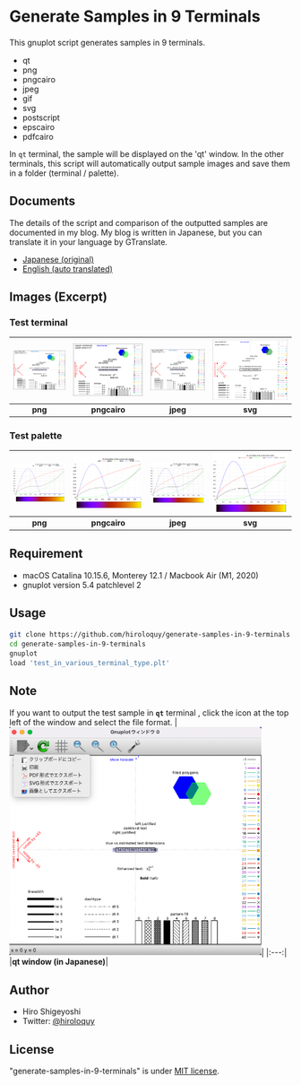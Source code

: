 # Generate Samples in 9 Terminals
This gnuplot script generates samples in 9 terminals.　
- qt
- png
- pngcairo
- jpeg
- gif
- svg
- postscript
- epscairo
- pdfcairo

In `qt` terminal, the sample will be displayed on the 'qt' window.
In the other terminals, this script will automatically output sample images and save them in a folder (terminal / palette).

## Documents
The details of the script and comparison of the outputted samples are documented in my blog.
My blog is written in Japanese, but you can translate it in your language by GTranslate.  
- [Japanese (original)](https://hiroloquy.com/2020/09/03/gnuplot_compare_9_terminals/)
- [English (auto translated)](https://hiroloquy-com.translate.goog/2020/09/03/gnuplot_compare_9_terminals/?_x_tr_sl=ja&_x_tr_tl=en&_x_tr_hl=ja&_x_tr_pto=wapp)


## Images (Excerpt)
### Test terminal
|![test_term_png.png](terminal/test_term_png.png)|![test_term_pngcairo.png](terminal/test_term_pngcairo.png)|![test_term_jpeg.jpeg](terminal/test_term_jpeg.jpeg)|![test_term_svg.svg](terminal/test_term_svg.svg)|
|:---:|:---:|:---:|:---:|
|**png**|**pngcairo**|**jpeg**|**svg**|

### Test palette
|![test_pale_png.png](palette/test_pale_png.png)|![test_pale_pngcairo.png](palette/test_pale_pngcairo.png)|![test_pale_jpeg.jpeg](palette/test_pale_jpeg.jpeg)|![test_pale_svg.svg](palette/test_pale_svg.svg)|
|:---:|:---:|:---:|:---:|
|**png**|**pngcairo**|**jpeg**|**svg**|

<!-- ## Features -->
<!-- # Operating environment -->
## Requirement
- macOS Catalina 10.15.6, Monterey 12.1 / Macbook Air (M1, 2020)
- gnuplot version 5.4 patchlevel 2

<!-- # Installation -->
 
## Usage
```sh
git clone https://github.com/hiroloquy/generate-samples-in-9-terminals.git
cd generate-samples-in-9-terminals
gnuplot
load 'test_in_various_terminal_type.plt'
```

## Note
If you want to output the test sample in **`qt`** terminal , click the icon at the top left of the window and select the file format.
|<img src="doc/test_term_in_qt_window.png" alt="test_term_in_qt_window.png" width="450">|
|:---:|
|**qt window (in Japanese)**|

## Author
* Hiro Shigeyoshi
* Twitter: [@hiroloquy](https://twitter.com/hiroloquy)

## License
"generate-samples-in-9-terminals" is under [MIT license](https://github.com/hiroloquy/generate-samples-in-9-terminals/blob/main/LICENSE).
 
